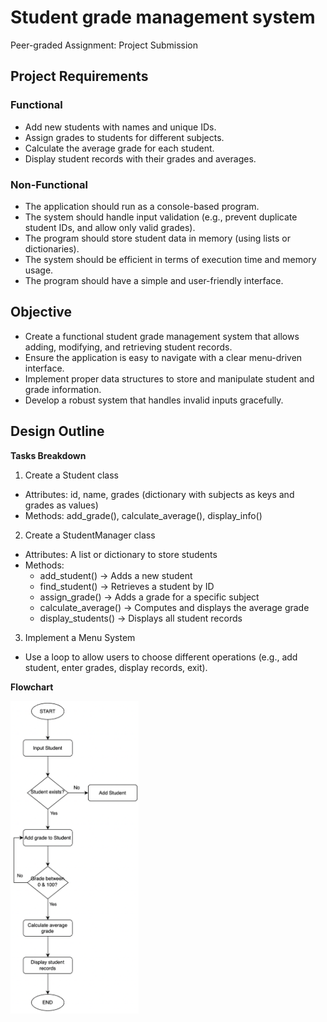 # Student grade management system

Peer-graded Assignment: Project Submission

## Project Requirements

### Functional

- Add new students with names and unique IDs.
- Assign grades to students for different subjects.
- Calculate the average grade for each student.
- Display student records with their grades and averages.

### Non-Functional

- The application should run as a console-based program.
- The system should handle input validation (e.g., prevent duplicate student IDs, and allow only valid grades).
- The program should store student data in memory (using lists or dictionaries).
- The system should be efficient in terms of execution time and memory usage.
- The program should have a simple and user-friendly interface.

## Objective

- Create a functional student grade management system that allows adding, modifying, and retrieving student records.
- Ensure the application is easy to navigate with a clear menu-driven interface.
- Implement proper data structures to store and manipulate student and grade information.
- Develop a robust system that handles invalid inputs gracefully.

## Design Outline

**Tasks Breakdown**

1. Create a Student class

- Attributes: id, name, grades (dictionary with subjects as keys and grades as values)
- Methods: add_grade(), calculate_average(), display_info()

2. Create a StudentManager class

- Attributes: A list or dictionary to store students
- Methods:
  - add_student() → Adds a new student
  - find_student() → Retrieves a student by ID
  - assign_grade() → Adds a grade for a specific subject
  - calculate_average() → Computes and displays the average grade
  - display_students() → Displays all student records

3. Implement a Menu System

- Use a loop to allow users to choose different operations (e.g., add student, enter grades, display records, exit).

**Flowchart**

<img src="image.png" alt="Student Management Flowchart" height="500">
